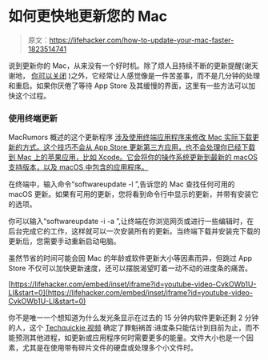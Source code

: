 # 如何更快地更新您的 Mac

> 原文：<https://lifehacker.com/how-to-update-your-mac-faster-1823514741>

说到更新你的 Mac，从来没有一个好时机。除了烦人且持续不断的更新提醒(谢天谢地， [你可以关闭](https://lifehacker.com/how-to-get-rid-of-those-annoying-mac-update-notificatio-1822632152) )之外，它经常让人感觉像是一件苦差事，而不是几分钟的处理和重启。如果你厌倦了等待 App Store 及其缓慢的界面，这里有一些方法可以加快这个过程。



### **使用终端更新**

MacRumors 概述的这个更新程序 [涉及使用终端应用程序来修改 Mac 实际下载更新的方式。这个技巧不会从 App Store 更新第三方应用，也不会处理你已经下载到 Mac 上的苹果应用，比如 Xcode。它会将你的操作系统更新到最新的 macOS 支持版本，以及 macOS 中包含的应用程序。](https://www.macrumors.com/how-to/update-macos-terminal-command/)

在终端中，输入命令“softwareupdate -l ”,告诉您的 Mac 查找任何可用的 macOS 更新。如果有可用的更新，您将看到命令行中显示的更新，并带有安装它的选项。

你可以输入“softwareupdate -i -a ”,让终端在你浏览网页或进行一些编辑时，在后台完成它的工作，这样就可以一次安装所有的更新。当终端下载并安装完下载的更新后，您需要手动重新启动电脑。

虽然节省的时间可能会因 Mac 的年龄或软件更新大小等因素而异，但跳过 App Store 不仅可以加快更新速度，还可以摆脱渴望盯着一动不动的进度条的痛苦。

 [https://lifehacker.com/embed/inset/iframe?id=youtube-video-CvkOWb1U-LI&start=0](https://lifehacker.com/embed/inset/iframe?id=youtube-video-CvkOWb1U-LI&start=0) 

你不是唯一一个想知道为什么发光条显示在过去的 15 分钟内软件更新还剩 2 分钟的人，这个 [Techquickie 视频](https://youtu.be/CvkOWb1U-LI) 确定了罪魁祸首:进度条只能估计到目前为止，而不能预测其他进程，如更新或应用程序何时需要更多的能量。文件大小也是一个因素，尤其是在使用带有碎片文件的硬盘或处理多个小文件时。